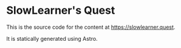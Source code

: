 # SlowLearner's Quest

This is the source code for the content at https://slowlearner.quest. 

It is statically generated using Astro. 